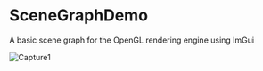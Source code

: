 # SceneGraphDemo
A basic scene graph for the OpenGL rendering engine using ImGui


![Capture1](https://user-images.githubusercontent.com/69974236/227809822-b37e191e-e014-4f58-b528-a9f9f46b1de5.PNG)
